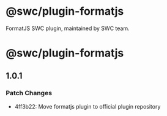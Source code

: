 # @swc/plugin-formatjs

FormatJS SWC plugin, maintained by SWC team.

# @swc/plugin-formatjs

## 1.0.1

### Patch Changes

- 4ff3b22: Move formatjs plugin to official plugin repository
